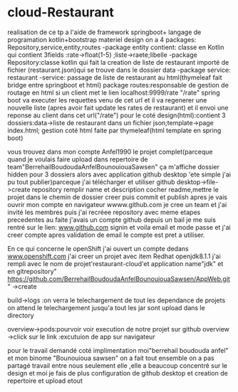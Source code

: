 # cloud-Restaurant
realisation de ce tp a l'aide de framework springboot+ langage de programation kotlin+bootstrap materiel design
on a 4 packages: Repository,service,entity,routes
-package entity contient: classe en Kotlin qui contient 3fields :rate->float(1-5) ;liste->raete;libelle
-package Repository:classe kotlin qui fait la creation de liste de restaurant importé de fichier (restaurant.json)qui se trouve dans le dossier data
-package service: restaurant -service: passage de liste de restaurant au html(thymeleaf fait bridge entre springboot et html)
package routes:responsable de gestion de routage en html si un client met le lien localhost:9999/rate "/rate" spring boot va executer les requettes venu de cet url et il va regenerer une nouvelle liste (apres avoir fait update les rates de restaurant) et il envoi une reponse au client dans cet url("/rate")
pour le coté design(html):contient 3 dossiers:data->liste de restaurant dans un fichier json;template->page index.html; gestion coté html faite par thymeleaf(html template en spring boot)


vous trouvez dans mon compte Anfel1990 le projet complet(parceque quand je voulais faire upload dans repertoire de team"BerrehailBoudoudaAnfelBounouiouaSawsen" ça m'affiche dossier hidden pour 3 dossiers alors avec application github desktop 'ete simple j'ai pu tout publier)parceque j'ai télécharger et utiliser github desktop->file->create repository remplir name et description cocher readme,mettre le projet dans le chemin de dossier creer puis commit et publish apres je vais ouvrir mon compte en navigateur wwww.github.com je cree un team et j'ai invité les membres puis j'ai recréee repository avec meme etapes precedentes
au faite j'avais un compte github depuis un bail je me suis rentré sur le lien: www.github.com signin et voila email et mode passe et j'ai creer compte apres validation de email le compte est pret a utiliser.
 
 En ce qui concerne le openShift j'ai ouvert un compte dedans www.openshift.com j'ai creer un projet avec item Redhat openjdk8.1.1 j'ai rempli avec le nom de projet'restaurant-cloud'et application name"jdk" et en gitrepository" https://github.com/BerrehailBoudoudaAnfelBounouiouaSawsen/AppWeb.git" ->create 
 
 build->logs :on verra le telechargement de tout les dependance de projets on attend le telechargement jusqu'a tout les jar sont upload dans le directory 
 
 overview->pods:pourvoir voir execution de notre projet sur github
 overview ->click sur le link :excutuion de app sur navigateur
 
 
pour le travail demandé coté implimentation moi"berrehail boudouda anfel" et mon binome "Bounouioua sawsen" on a fait tout ensemble on a pas partagé travail entre nous seulement elle ,elle a beaucoup concentré sur le design et moi je fais de plus configuration de github desktop et creation de repertoire et upload etout 
